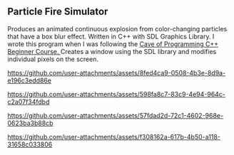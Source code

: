 Particle Fire Simulator
-----------------------
Produces an animated continuous explosion from color-changing particles that have a box blur effect. Written in C++ with SDL Graphics Library. I wrote this program when I was following the [Cave of Programming C++ Beginner Course.
](https://caveofprogramming.com/p/c-beginners)
Creates a window using the SDL library and modifies individual pixels on the screen.









https://github.com/user-attachments/assets/8fed4ca9-0508-4b3e-8d9a-e196c3edd86e



https://github.com/user-attachments/assets/598fa8c7-83c9-4e94-964c-c2a07f34fdbd



https://github.com/user-attachments/assets/57fdad2d-72c1-4602-968e-0623ba3b88cb



https://github.com/user-attachments/assets/f308162a-617b-4b50-a118-31658c033806

